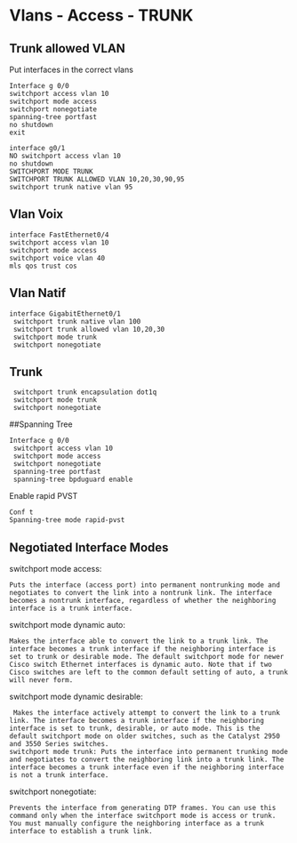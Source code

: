 # Vlans - Access - TRUNK
## Trunk allowed VLAN

Put interfaces in the correct vlans

```
Interface g 0/0
switchport access vlan 10
switchport mode access
switchport nonegotiate
spanning-tree portfast
no shutdown
exit

```


```
interface g0/1
NO switchport access vlan 10
no shutdown
SWITCHPORT MODE TRUNK
SWITCHPORT TRUNK ALLOWED VLAN 10,20,30,90,95
switchport trunk native vlan 95
```

## Vlan Voix

```
interface FastEthernet0/4
switchport access vlan 10
switchport mode access
switchport voice vlan 40
mls qos trust cos
```

## Vlan Natif

```
interface GigabitEthernet0/1
 switchport trunk native vlan 100
 switchport trunk allowed vlan 10,20,30
 switchport mode trunk
 switchport nonegotiate
```

## Trunk


```
 switchport trunk encapsulation dot1q
 switchport mode trunk
 switchport nonegotiate
```

##Spanning Tree 

```
Interface g 0/0
 switchport access vlan 10
 switchport mode access
 switchport nonegotiate
 spanning-tree portfast
 spanning-tree bpduguard enable

```

Enable rapid PVST

```
Conf t
Spanning-tree mode rapid-pvst
```


## Negotiated Interface Modes

switchport mode access: 

```
Puts the interface (access port) into permanent nontrunking mode and negotiates to convert the link into a nontrunk link. The interface becomes a nontrunk interface, regardless of whether the neighboring interface is a trunk interface.
```

switchport mode dynamic auto: 

```
Makes the interface able to convert the link to a trunk link. The interface becomes a trunk interface if the neighboring interface is set to trunk or desirable mode. The default switchport mode for newer Cisco switch Ethernet interfaces is dynamic auto. Note that if two Cisco switches are left to the common default setting of auto, a trunk will never form.

```

switchport mode dynamic desirable:

```
 Makes the interface actively attempt to convert the link to a trunk link. The interface becomes a trunk interface if the neighboring interface is set to trunk, desirable, or auto mode. This is the default switchport mode on older switches, such as the Catalyst 2950 and 3550 Series switches.
switchport mode trunk: Puts the interface into permanent trunking mode and negotiates to convert the neighboring link into a trunk link. The interface becomes a trunk interface even if the neighboring interface is not a trunk interface.
```

switchport nonegotiate: 

```
Prevents the interface from generating DTP frames. You can use this command only when the interface switchport mode is access or trunk. You must manually configure the neighboring interface as a trunk interface to establish a trunk link.
```